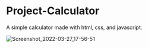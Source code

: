 # Project-Calculator
A simple calculator made with html, css, and javascript.

![Screenshot_2022-03-27_17-56-51](https://user-images.githubusercontent.com/96022576/160290296-705586cb-5573-48e4-9b8f-03a594a82eab.png)
